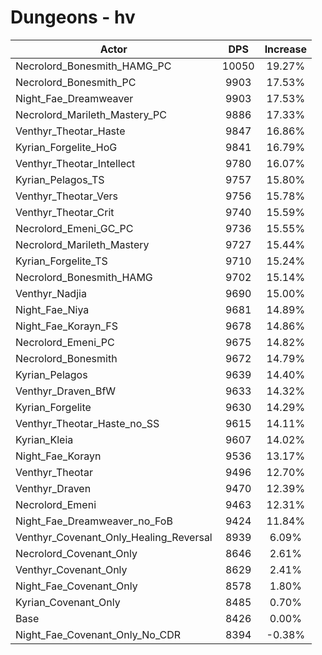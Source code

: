 # Dungeons - hv
| Actor | DPS | Increase |
|---|:---:|:---:|
|Necrolord_Bonesmith_HAMG_PC|10050|19.27%|
|Necrolord_Bonesmith_PC|9903|17.53%|
|Night_Fae_Dreamweaver|9903|17.53%|
|Necrolord_Marileth_Mastery_PC|9886|17.33%|
|Venthyr_Theotar_Haste|9847|16.86%|
|Kyrian_Forgelite_HoG|9841|16.79%|
|Venthyr_Theotar_Intellect|9780|16.07%|
|Kyrian_Pelagos_TS|9757|15.80%|
|Venthyr_Theotar_Vers|9756|15.78%|
|Venthyr_Theotar_Crit|9740|15.59%|
|Necrolord_Emeni_GC_PC|9736|15.55%|
|Necrolord_Marileth_Mastery|9727|15.44%|
|Kyrian_Forgelite_TS|9710|15.24%|
|Necrolord_Bonesmith_HAMG|9702|15.14%|
|Venthyr_Nadjia|9690|15.00%|
|Night_Fae_Niya|9681|14.89%|
|Night_Fae_Korayn_FS|9678|14.86%|
|Necrolord_Emeni_PC|9675|14.82%|
|Necrolord_Bonesmith|9672|14.79%|
|Kyrian_Pelagos|9639|14.40%|
|Venthyr_Draven_BfW|9633|14.32%|
|Kyrian_Forgelite|9630|14.29%|
|Venthyr_Theotar_Haste_no_SS|9615|14.11%|
|Kyrian_Kleia|9607|14.02%|
|Night_Fae_Korayn|9536|13.17%|
|Venthyr_Theotar|9496|12.70%|
|Venthyr_Draven|9470|12.39%|
|Necrolord_Emeni|9463|12.31%|
|Night_Fae_Dreamweaver_no_FoB|9424|11.84%|
|Venthyr_Covenant_Only_Healing_Reversal|8939|6.09%|
|Necrolord_Covenant_Only|8646|2.61%|
|Venthyr_Covenant_Only|8629|2.41%|
|Night_Fae_Covenant_Only|8578|1.80%|
|Kyrian_Covenant_Only|8485|0.70%|
|Base|8426|0.00%|
|Night_Fae_Covenant_Only_No_CDR|8394|-0.38%|
